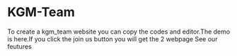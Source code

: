 # KGM-Team
To create a kgm_team website you can copy the codes and editor.The demo is here.If you click the join us button you will get the 2 webpage
See our feutures
